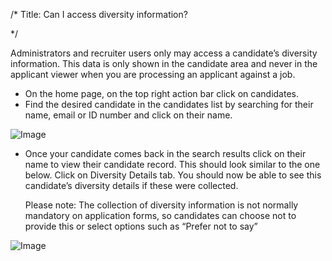/*
Title: Can I access diversity information?

*/

Administrators and recruiter users only may access a candidate’s diversity information. This data is only shown in the candidate area and never in the applicant viewer when you are processing an applicant against a job.
- On the home page, on the top right action bar click on candidates.
- Find the desired candidate in the candidates list by searching for their name, email or ID number and click on their name.

![Image](https://s3.amazonaws.com/tw-desk/i/122167/attachment-inline/98318.20150430145755284.98318.201504301457552844RT6f) 

- Once your candidate comes back in the search results click on their name to view their candidate record. This should look similar to the one below. Click on Diversity Details tab. You should now be able to see this candidate’s diversity details if these were collected.  

    Please note: The collection of diversity information is not normally mandatory on application forms, so candidates can choose not to provide this or select options such as “Prefer not to say”  
  
![Image](https://s3.amazonaws.com/tw-desk/i/122167/attachment-inline/98318.20150430145843246.98318.20150430145843246GruQz)